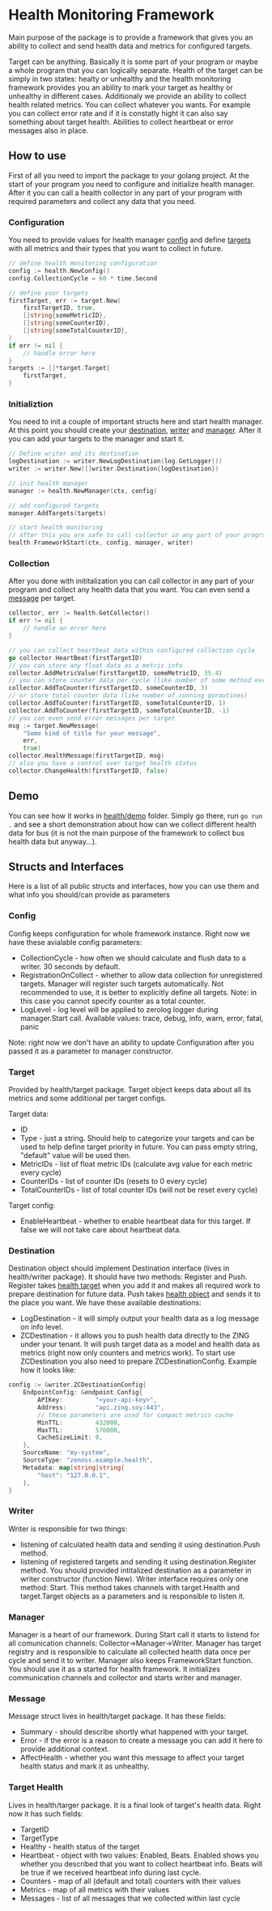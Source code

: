 # Health Monitoring Framework

Main purpose of the package is to provide a framework that gives you an ability to collect and send health data and metrics for configured targets.

Target can be anything. Basically it is some part of your program or maybe a whole program that you can logically separate. Health of the target can be simply in two states: healty or unhealthy and the health monitoring framework provides you an ability to mark your target as healthy or unhealthy in different cases. Additionaly we provide an ability to collect health related metrics. You can collect whatever you wants. For example you can collect error rate and if it is constatly hight it can also say something about target health. Abilities to collect heartbeat or error messages also in place.

## How to use

First of all you need to import the package to your golang project.
At the start of your program you need to configure and initialize health manager. After it you can call a health collector in any part of your program with required parameters and collect any data that you need.

### Configuration

You need to provide values for health manager [config](#config) and define [targets](#target) with all metrics and their types that you want to collect in future. 

```go
// define health monitoring configuration
config := health.NewConfig()
config.CollectionCycle = 60 * time.Second

// define your targets
firstTarget, err := target.New(
    firstTargetID, true,
    []string{someMetricID},
    []string{someCounterID},
    []string{someTotalCounterID},
)
if err != nil {
    // handle error here
}
targets := []*target.Target{
    firstTarget,
}
```

### Initializtion

You need to init a couple of important structs here and start health manager.
At this point you should create your [destination](#destination), [writer](#writer) and [manager](#manager). After it you can add your targets to the manager and start it.

```go
// Define writer and its destination
logDestination := writer.NewLogDestination(log.GetLogger())
writer := writer.New([]writer.Destination{logDestination})

// init health manager
manager := health.NewManager(ctx, config)

// add configured targets
manager.AddTargets(targets)

// start health monitoring
// after this you are safe to call collector in any part of your program
health.FrameworkStart(ctx, config, manager, writer)
```

### Collection

After you done with inititalization you can call collector in any part of your program and collect any health data that you want. You can even send a [message](#message) per target.

```go
collector, err := health.GetCollector()
if err != nil {
    // handle an error here
}

// you can collect heartbeat data within configured collection cycle
go collector.HeartBeat(firstTargetID)
// you can store any float data as a metric info
collector.AddMetricValue(firstTargetID, someMetricID, 35.4)
// you can store counter data per cycle (like number of some method executions)
collector.AddToCounter(firstTargetID, someCounterID, 3)
// or store total counter data (like number of running goroutines)
collector.AddToCounter(firstTargetID, someTotalCounterID, 1)
collector.AddToCounter(firstTargetID, someTotalCounterID, -1)
// you can even send error messages per target
msg := target.NewMessage(
    "Some kind of title for your message",
    err,
    true)
collector.HealthMessage(firstTargetID, msg)
// also you have a control over target health status
collector.ChangeHealth(firstTargetID, false)
```

## Demo

You can see how it works in [health/demo](https://github.com/zenoss/zenoss-go-sdk/health/demo) folder. Simply go there, run `go run .` and see a short demonstration about how can we collect different health data for bus (it is not the main purpose of the framework to collect bus health data but anyway...).

## Structs and Interfaces

Here is a list of all public structs and interfaces, how you can use them and what info you should/can provide as parameters

### Config

Config keeps configuration for whole framework instance. Right now we have these avialable config parameters:

* CollectionCycle - how often we should calculate and flush data to a writer. 30 seconds by default.
* RegistrationOnCollect - whether to allow data collection for unregistered targets. Manager will register such targets automatically. Not recommended to use, it is better to explicitly define all targets. Note: in this case you cannot specify counter as a total counter.
* LogLevel - log level will be applied to zerolog logger during manager.Start call. Available values: trace, debug, info, warn, error, fatal, panic

Note: right now we don't have an ability to update Configuration after you passed it as a parameter to manager constructor.

### Target

Provided by health/target package. Target object keeps data about all its metrics and some additional per target configs.

Target data:
* ID
* Type - just a string. Should help to categorize your targets and can be used to help define target priority in future. You can pass empty string, "default" value will be used then.
* MetricIDs - list of float metric IDs (calculate avg value for each metric every cycle)
* CounterIDs - list of counter IDs (resets to 0 every cycle)
* TotalCounterIDs - list of total counter IDs (will not be reset every cycle)

Target config:
* EnableHeartbeat - whether to enable heartbeat data for this target. If false we will not take care about heartbeat data.

### Destination

Destination object should implement Destination interface (lives in health/writer package). It should have two methods: Register and Push. Register takes [health target](#target) when you add it and makes all required work to prepare destination for future data. Push takes [health object](#target-health) and sends it to the place you want. We have these available destinations:
* LogDestination - it will simply output your health data as a log message on info level.
* ZCDestination - it allows you to push health data directly to the ZING under your tenant. It will push target data as a model and health data as metrics (right now only counters and metrics work). To start use ZCDestination you also need to prepare ZCDestinationConfig. Example how it looks like:
```go
config := &writer.ZCDestinationConfig{
    EndpointConfig: &endpoint.Config{
        APIKey:         "<your-api-key>",
        Address:        "api.zing.soy:443",
        // these parameters are used for compact metrics cache
        MinTTL:         432000,
        MaxTTL:         576000,
        CacheSizeLimit: 0,
    },
    SourceName: "my-system",
    SourceType: "zenoss.example.health",
    Metadata: map[string]string{
        "host": "127.0.0.1",
    },
}
```

### Writer

Writer is responsible for two things:
- listening of calculated health data and sending it using destination.Push method.
- listening of registered targets and sending it using destination.Register method.
You should provided intitalized destination as a parameter in writer constructor (function New). Writer interface requires only one method: Start. This method takes channels with target.Health and target.Target objects as a parameters and is responsible to listen it.

### Manager

Manager is a heart of our framework. During Start call it starts to listend for all comunication channels: Collector->Manager->Writer. Manager has target registry and is responsible to calculate all collected health data once per cycle and send it to writer.
Manager also keeps FrameworkStart function. You should use it as a started for health framework. It initializes communication channels and collector and starts writer and manager.

### Message

Message struct lives in health/target package. It has these fields:
* Summary - should describe shortly what happened with your target.
* Error - if the error is a reason to create a message you can add it here to provide additional context.
* AffectHealth - whether you want this message to affect your target health status and mark it as unhealthy.

### Target Health

Lives in health/targer package. It is a final look of target's health data. Right now it has such fields:
* TargetID
* TargetType
* Healthy - health status of the target
* Heartbeat - object with two values: Enabled, Beats. Enabled shows you whether you described that you want to collect heartbeat info. Beats will be true if we received heartbeat info during last cycle.
* Counters - map of all (default and total) counters with their values
* Metrics - map of all metrics with their values
* Messages - list of all messages that we collected within last cycle
